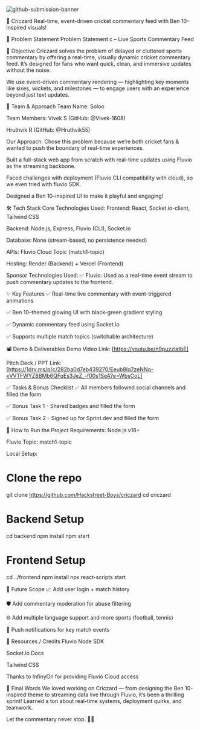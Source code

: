 ![github-submission-banner](https://github.com/user-attachments/assets/a1493b84-e4e2-456e-a791-ce35ee2bcf2f)

🚀 Criczard
Real-time, event-driven cricket commentary feed with Ben 10–inspired visuals!

📌 Problem Statement
Problem Statement c – Live Sports Commentary Feed

🎯 Objective
Criczard solves the problem of delayed or cluttered sports commentary by offering a real-time, visually dynamic cricket commentary feed. It’s designed for fans who want quick, clean, and immersive updates without the noise.

We use event-driven commentary rendering — highlighting key moments like sixes, wickets, and milestones — to engage users with an experience beyond just text updates.

🧠 Team & Approach
Team Name: 
Soloo

Team Members:
Vivek S (GitHub: @Vivek-1608)

Hruthvik R (GitHub: @Hruthvik55)

Our Approach:
Chose this problem because we’re both cricket fans & wanted to push the boundary of real-time experiences.

Built a full-stack web app from scratch with real-time updates using Fluvio as the streaming backbone.

Faced challenges with deployment (Fluvio CLI compatibility with cloud), so we even tried with fluvio SDK.

Designed a Ben 10–inspired UI to make it playful and engaging!

🛠️ Tech Stack
Core Technologies Used:
Frontend: React, Socket.io-client, Tailwind CSS

Backend: Node.js, Express, Fluvio (CLI), Socket.io

Database: None (stream-based, no persistence needed)

APIs: Fluvio Cloud Topic (match1-topic)

Hosting: Render (Backend) + Vercel (Frontend)

Sponsor Technologies Used:
✅ Fluvio: Used as a real-time event stream to push commentary updates to the frontend.

✨ Key Features
✅ Real-time live commentary with event-triggered animations

✅ Ben 10–themed glowing UI with black-green gradient styling

✅ Dynamic commentary feed using Socket.io

✅ Supports multiple match topics (switchable architecture)

📽️ Demo & Deliverables
Demo Video Link: [https://youtu.be/n9puzzlatbE]

Pitch Deck / PPT Link: [https://1drv.ms/p/c/282ba0d7eb439270/Eeub8Iq7zeNNq-xVVTFWYZ8BMb6QFqEs3JeZ_-f00s1SeA?e=WbsCoL]

✅ Tasks & Bonus Checklist
✅ All members followed social channels and filled the form

✅ Bonus Task 1 - Shared badges and filled the form

✅ Bonus Task 2 - Signed up for Sprint.dev and filled the form

🧪 How to Run the Project
Requirements:
Node.js v18+

Fluvio Topic: match1-topic

Local Setup:

# Clone the repo
git clone https://github.com/Hackstreet-Boys/criczard
cd criczard

# Backend Setup
cd backend
npm install
npm start

# Frontend Setup
cd ../frontend
npm install
npx react-scripts start

🧬 Future Scope
📈 Add user login + match history

🛡️ Add commentary moderation for abuse filtering

🌐 Add multiple language support and more sports (football, tennis)

🔔 Push notifications for key match events

📎 Resources / Credits
Fluvio Node SDK

Socket.io Docs

Tailwind CSS

Thanks to InfinyOn for providing Fluvio Cloud access

🏁 Final Words
We loved working on Criczard — from designing the Ben 10-inspired theme to streaming data live through Fluvio, it’s been a thrilling sprint! Learned a ton about real-time systems, deployment quirks, and teamwork.

Let the commentary never stop. 🏏💥
